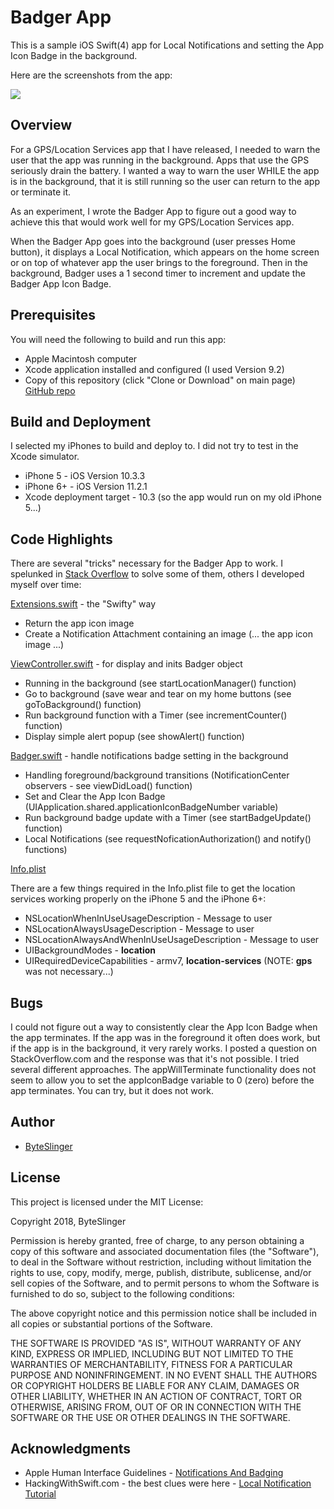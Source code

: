 # Badger App
This is a sample iOS Swift(4) app for Local Notifications and setting the App Icon Badge in the background.

Here are the screenshots from the app:

<img src="https://user-images.githubusercontent.com/2251646/34843616-c875681a-f6c3-11e7-9835-d90ff8c2a0b9.png" />

## Overview
For a GPS/Location Services app that I have released, I needed to warn the user that the app was running in the background.  Apps that use the GPS seriously drain the battery.  I wanted a way to warn the user WHILE the app is in the background, that it is still running so the user can return to the app or terminate it.

As an experiment, I wrote the Badger App to figure out a good way to achieve this that would work well for my GPS/Location Services app.

When the Badger App goes into the background (user presses Home button), it displays a Local Notification, which appears on the home screen or on top of whatever app the user brings to the foreground.  Then in the background, Badger uses a 1 second timer to increment and update the Badger App Icon Badge.

## Prerequisites

You will need the following to build and run this app:

* Apple Macintosh computer
* Xcode application installed and configured (I used Version 9.2)
* Copy of this repository (click "Clone or Download" on main page) [GitHub repo](https://github.com/ByteSlinger/Badger.git)

## Build and Deployment

I selected my iPhones to build and deploy to.  I did not try to test in the Xcode simulator.

* iPhone 5 - iOS Version 10.3.3
* iPhone 6+ - iOS Version 11.2.1
* Xcode deployment target - 10.3 (so the app would run on my old iPhone 5...)

## Code Highlights
There are several "tricks" necessary for the Badger App to work.  I spelunked in [Stack Overflow](http://stackoverflow.com) to solve some of them, others I developed myself over time:

[Extensions.swift](./Extensions.swift) - the "Swifty" way
* Return the app icon image
* Create a Notification Attachment containing an image (... the app icon image ...)

[ViewController.swift](./ViewController.swift) - for display and inits Badger object
* Running in the background (see startLocationManager() function)
* Go to background (save wear and tear on my home buttons (see goToBackground() function)
* Run background function with a Timer (see incrementCounter() function)
* Display simple alert popup (see showAlert() function)

[Badger.swift](./Badger.swift) - handle notifications badge setting in the background
* Handling foreground/background transitions (NotificationCenter observers - see viewDidLoad() function)
* Set and Clear the App Icon Badge (UIApplication.shared.applicationIconBadgeNumber variable)
* Run background badge update with a Timer (see startBadgeUpdate() function)
* Local Notifications (see requestNoficationAuthorization() and notify() functions)

[Info.plist](./Info.plist)

There are a few things required in the Info.plist file to get the location services working properly on the iPhone 5 and the iPhone 6+:

* NSLocationWhenInUseUsageDescription - Message to user
* NSLocationAlwaysUsageDescription - Message to user
* NSLocationAlwaysAndWhenInUseUsageDescription - Message to user
* UIBackgroundModes - **location**
* UIRequiredDeviceCapabilities - armv7, **location-services** (NOTE:  **gps** was not necessary...)

## Bugs

I could not figure out a way to consistently clear the App Icon Badge when the app terminates.  If the app was in the foreground it often does work, but if the app is in the background, it very rarely works.  I posted a question on StackOverflow.com and the response was that it's not possible.  I tried several different approaches.  The appWillTerminate functionality does not seem to allow you to set the appIconBadge variable to 0 (zero) before the app terminates.  You can try, but it does not work.

## Author

* [ByteSlinger](https://github.com/ByteSlinger)

## License

This project is licensed under the MIT License:

Copyright 2018, ByteSlinger

Permission is hereby granted, free of charge, to any person obtaining a copy of this software and associated documentation files (the "Software"), to deal in the Software without restriction, including without limitation the rights to use, copy, modify, merge, publish, distribute, sublicense, and/or sell copies of the Software, and to permit persons to whom the Software is furnished to do so, subject to the following conditions:

The above copyright notice and this permission notice shall be included in all copies or substantial portions of the Software.

THE SOFTWARE IS PROVIDED "AS IS", WITHOUT WARRANTY OF ANY KIND, EXPRESS OR IMPLIED, INCLUDING BUT NOT LIMITED TO THE WARRANTIES OF MERCHANTABILITY, FITNESS FOR A PARTICULAR PURPOSE AND NONINFRINGEMENT. IN NO EVENT SHALL THE AUTHORS OR COPYRIGHT HOLDERS BE LIABLE FOR ANY CLAIM, DAMAGES OR OTHER LIABILITY, WHETHER IN AN ACTION OF CONTRACT, TORT OR OTHERWISE, ARISING FROM, OUT OF OR IN CONNECTION WITH THE SOFTWARE OR THE USE OR OTHER DEALINGS IN THE SOFTWARE.

## Acknowledgments

* Apple Human Interface Guidelines - [Notifications And Badging](https://developer.apple.com/carekit/human-interface-guidelines/user-interaction/notifications-and-badging/)
* HackingWithSwift.com - the best clues were here - [Local Notification Tutorial](https://www.hackingwithswift.com/read/21/overview)
